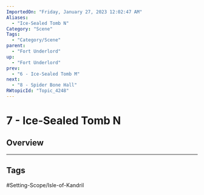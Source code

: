 ```yaml
---
ImportedOn: "Friday, January 27, 2023 12:02:47 AM"
Aliases:
  - "Ice-Sealed Tomb N"
Category: "Scene"
Tags:
  - "Category/Scene"
parent:
  - "Fort Underlord"
up:
  - "Fort Underlord"
prev:
  - "6 - Ice-Sealed Tomb M"
next:
  - "8 - Spider Bone Hall"
RWtopicId: "Topic_4248"
---
```

# 7 - Ice-Sealed Tomb N
## Overview

---
## Tags
#Setting-Scope/Isle-of-Kandril

